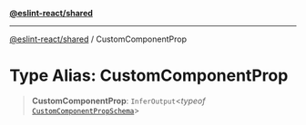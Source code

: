 [**@eslint-react/shared**](../README.md)

***

[@eslint-react/shared](../README.md) / CustomComponentProp

# Type Alias: CustomComponentProp

> **CustomComponentProp**: `InferOutput`\<*typeof* [`CustomComponentPropSchema`](../variables/CustomComponentPropSchema.md)\>
